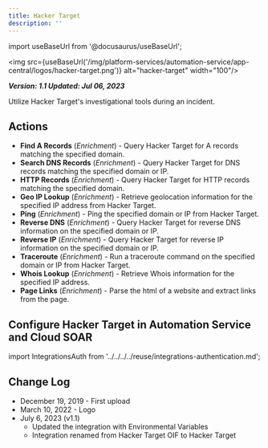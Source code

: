 ```yaml
---
title: Hacker Target
description: ''
---
```

import useBaseUrl from '@docusaurus/useBaseUrl';

<img src={useBaseUrl('/img/platform-services/automation-service/app-central/logos/hacker-target.png')} alt="hacker-target" width="100"/>

***Version: 1.1
Updated: Jul 06, 2023***

Utilize Hacker Target's investigational tools during an incident.

## Actions

* **Find A Records** (*Enrichment*) - Query Hacker Target for A records matching the specified domain.
* **Search DNS Records** (*Enrichment*) - Query Hacker Target for DNS records matching the specified domain or IP.
* **HTTP Records** (*Enrichment*) - Query Hacker Target for HTTP records matching the specified domain.
* **Geo IP Lookup** (*Enrichment*) - Retrieve geolocation information for the specified IP address from Hacker Target.
* **Ping** (*Enrichment*) - Ping the specified domain or IP from Hacker Target.
* **Reverse DNS** (*Enrichment*) - Query Hacker Target for reverse DNS information on the specified domain or IP.
* **Reverse IP** (*Enrichment*) - Query Hacker Target for reverse IP information on the specified domain or IP.
* **Traceroute** (*Enrichment*) - Run a traceroute command on the specified domain or IP from Hacker Target.
* **Whois Lookup** (*Enrichment*) - Retrieve Whois information for the specified IP address.
* **Page Links** (*Enrichment*) - Parse the html of a website and extract links from the page.

## Configure Hacker Target in Automation Service and Cloud SOAR

import IntegrationsAuth from '../../../../reuse/integrations-authentication.md';

<IntegrationsAuth/>

## Change Log

* December 19, 2019 - First upload
* March 10, 2022 - Logo
* July 6, 2023 (v1.1)
	+ Updated the integration with Environmental Variables
	+ Integration renamed from Hacker Target OIF to Hacker Target

